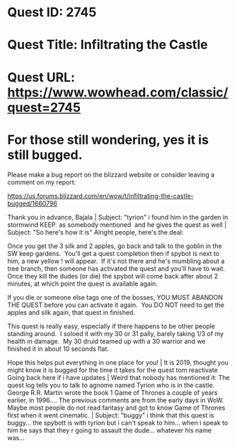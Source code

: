 # Quest ID: 2745
# Quest Title: Infiltrating the Castle
# Quest URL: https://www.wowhead.com/classic/quest=2745
# For those still wondering, yes it is still bugged.
Please make a bug report on the blizzard website or consider leaving a comment on my report:

https://us.forums.blizzard.com/en/wow/t/infiltrating-the-castle-bugged/1660796

Thank you in advance,
Bajala | Subject: "tyrion"
i found him in the garden in stormwind KEEP  as somebody mentioned  and he gives the quest as well | Subject: "So here's how it is"
Alright people, here's the deal:

Once you get the 3 silk and 2 apples, go back and talk to the goblin in the SW keep gardens.  You'll get a quest completion then if spybot is next to him, a new yellow ! will appear.  If it's not there and he's mumbling about a tree branch, then someone has activated the quest and you'll have to wait.  Once they kill the dudes (or die) the spybot will come back after about 2 minutes, at which point the quest is available again.

If you die or someone else tags one of the bosses, YOU MUST ABANDON THE QUEST before you can activate it again.  You DO NOT need to get the apples and silk again, that quest in finished.

This quest is really easy, especially if there happens to be other people standing around.  I soloed it with my 30 or 31 pally, barely taking 1/3 of my health in damage.  My 30 druid teamed up with a 30 warrior and we finished it in about 10 seconds flat.

Hope this helps put everything in one place for you! | It is 2019, thought you might know it is bugged for the time it takes for the quest tom reactivate
Going back here if i have updates | Weird that nobody has mentioned it:
The quest log tells you to talk to agnome named Tyrion who is in the castle. George R.R. Martin wrote the book 1 Game of Thrones a couple of years earlier, in 1996....
The previous comments are from the early days in WoW. Maybe most people do not read fantasy and got to know Game of Thrones first when it went cinematic. | Subject: "buggy"
i think that this quest is buggy... the spybott is with tyrion but i can't speak to him... when i speak to him he says that they r going to assault the dude... whatever his name was...